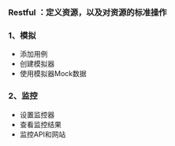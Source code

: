 ### Restful ：定义资源，以及对资源的标准操作


### 1、模拟
* 添加用例
* 创建模拟器
* 使用模拟器Mock数据

### 2、监控
* 设置监控器
* 查看监控结果
* 监控API和网站